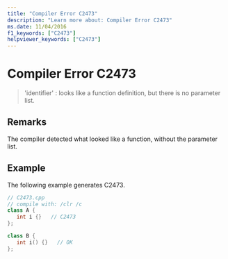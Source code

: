 ```yaml
---
title: "Compiler Error C2473"
description: "Learn more about: Compiler Error C2473"
ms.date: 11/04/2016
f1_keywords: ["C2473"]
helpviewer_keywords: ["C2473"]
---
```

# Compiler Error C2473

> 'identifier' : looks like a function definition, but there is no parameter list.

## Remarks

The compiler detected what looked like a function, without the parameter list.

## Example

The following example generates C2473.

```cpp
// C2473.cpp
// compile with: /clr /c
class A {
   int i {}   // C2473
};

class B {
   int i() {}   // OK
};
```
